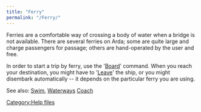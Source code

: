 ```yaml
---
title: "Ferry"
permalink: "/Ferry/"
---
```


Ferries are a comfortable way of crossing a body of water when a bridge
is not available. There are several ferries on Arda; some are quite
large and charge passengers for passage; others are hand-operated by the
user and free.

In order to start a trip by ferry, use the '[Board](Board "wikilink")'
command. When you reach your destination, you might have to
'[Leave](Leave "wikilink")' the ship, or you might disembark
automatically -- it depends on the particular ferry you are using.

See also: [Swim](Swim "wikilink"), [Waterways](Waterways "wikilink")
[Coach](Coach "wikilink")

[Category:Help files](Category:Help_files "wikilink")
